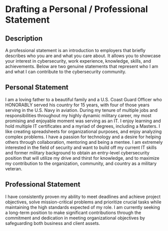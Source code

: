 <h1>Drafting a Personal / Professional Statement</h1>

<h2>Description</h2>
A professional statement is an introduction to employers that briefly describes who you are and what you care about. It allows you to showcase your interest in cybersecurity, work experience, knowledge, skills, and achievements.  Below are two genuine statements that represent who I am and what I can contribute to the cybersecurity community.
<br />


<h2>Personal Statement</h2>

I am a loving father to a beautiful family and a U.S. Coast Guard Officer who HONORABLY served his country for 15 years, with four of those years serving in the U.S. Navy in aviation.  During my tenure of multiple jobs and responsibilities throughout my highly dynamic military career, my most promising and enjoyable moment was serving as an IT.  I enjoy learning and hold multiple IT certificates and a myriad of degrees, including a Masters.  I like creating spreadsheets for organizational purposes, and enjoy analyzing complex problems.  I have a passion for technology and a desire for helping others through collaboration, mentoring and being a mentee.  I am extremely interested in the field of security and want to build off my current IT skills and former military background to obtain an entry-level cybersecurity position that will utilize my drive and thirst for knowledge, and to maximize my contribution to the organization, community, and country as a military veteran.

<h2>Professional Statement</h2>

I have consistently proven my ability to meet deadlines and achieve project objectives, solve mission-critical problems and prioritize crucial tasks while maintaining the high standards expected of my role. I am currently seeking a long-term position to make significant contributions through the commitment and dedication in meeting organizational objectives by safeguarding both business and client assets.

<!--
 ```diff
- text in red
+ text in green
! text in orange
# text in gray
@@ text in purple (and bold)@@
```
--!>
